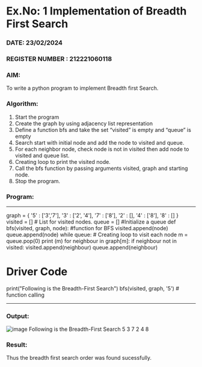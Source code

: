 # Ex.No: 1  Implementation of Breadth First Search 
### DATE: 23/02/2024                                                                          
### REGISTER NUMBER : 212221060118
### AIM: 
To write a python program to implement Breadth first Search. 
### Algorithm:
1. Start the program
2. Create the graph by using adjacency list representation
3. Define a function bfs and take the set “visited” is empty and “queue” is empty
4. Search start with initial node and add the node to visited and queue.
5. For each neighbor node, check node is not in visited then add node to visited and queue list.
6.  Creating loop to print the visited node.
7.   Call the bfs function by passing arguments visited, graph and starting node.
8.   Stop the program.
### Program:
---
graph = {
 '5' : ['3','7'],
 '3' : ['2', '4'],
 '7' : ['8'],
 '2' : [],
 '4' : ['8'],
 '8' : []
 }
visited = [] # List for visited nodes.
queue = []     #Initialize a queue
def bfs(visited, graph, node): #function for BFS
    visited.append(node)
    queue.append(node)
    while queue:          # Creating loop to visit each node
    			m = queue.pop(0) 
    			print (m) 
    			for neighbour in graph[m]:
      				if neighbour not in visited:
      				    visited.append(neighbour)
      				    queue.append(neighbour)

# Driver Code
print("Following is the Breadth-First Search")
bfs(visited, graph, '5')    # function calling

---
### Output:
![image](https://github.com/DrUmaRaniV/AI_Lab_2023-24/assets/160995906/740fc589-8ed2-4d4a-bf08-3e496aff2d23)
Following is the Breadth-First Search
5
3
7
2
4
8
> 



### Result:
Thus the breadth first search order was found sucessfully.
